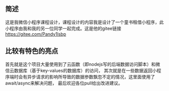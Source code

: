 ## 简述
这是我微信小程序课程设计，课程设计的内容我是设计了一个童书租借小程序，此小程序由我和我的另一位同学一起完成。这是他的gitee链接 https://gitee.com/Pandy1lsbp 

## 比较有特色的亮点
首先就是这个项目大量使用到了云函数（即nodejs写的后端数据访问脚本）和微信云数据库（基于key-values的数据库）的访问，
其次就是在一些数据返回小程序端时会有异步请求的影响所导致的数据参数飘忽不定的情况，这里面使用了await/async来解决问题，
最后欢迎各位pull给出改进建议。
